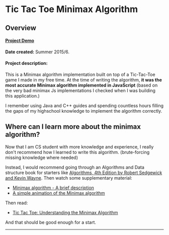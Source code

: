 Tic Tac Toe Minimax Algorithm
================================================================================
Overview
--------------------------------------------------------------------------------

#### [Project Demo][CodePin]

**Date created:** Summer 2015/6.

#### Project description:

This is a Minimax algorithm implementation built on top of a Tic-Tac-Toe game I made in my free time. At the time of writing the algorithm, **it was the most accurate Minimax algorithm implemented in JavaScript** (based on the very bad minimax Js implementations I checked when I was building this application.)

I remember using Java and C++ guides and spending countless hours filling the gaps of my highschool knowledge to implement the algorithm correctly.



Where can I learn more about the minimax algorithm?
--------------------------------------------------------------------------------

Now that I am CS student with more knowledge and experience, I really don't recommend how I learned to write this algorithm. (brute-forcing missing knowledge where needed)

Instead, I would recommend going through an Algorithms and Data structure book for starters like [Algorithms, 4th Edition by Robert Sedgewick and Kevin Wayne][Algorithms_4th]. Then watch some supplementary material:

- [Minimax algorithm - A brief description ](https://www.youtube.com/watch?v=6ELUvkSkCts)
- [A simple animation of the Minimax algorithm ](https://www.youtube.com/watch?v=zDskcx8FStA)

Then read:

- [Tic Tac Toe: Understanding the Minimax Algorithm ](https://www.neverstopbuilding.com/blog/minimax)

And that should be good enough for a start.

________________________________________________________________________________

[CodePin]:https://codepen.io/u-ways/full/ZKErey/
[Algorithms_4th]:https://algs4.cs.princeton.edu/home/
